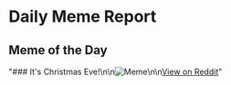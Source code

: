 # Daily Meme Report

## Meme of the Day
"### It's Christmas Eve!\n\n![Meme](https://i.redd.it/604swxvhit8e1.gif)\n\n[View on Reddit](https://redd.it/1hlg8mx)"
